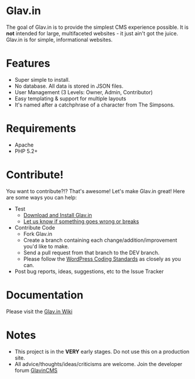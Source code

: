Glav.in
=======

The goal of Glav.in is to provide the simplest CMS experience possible. It is **not** intended for large, multifaceted websites - it just ain't got the juice. Glav.in is for simple, informational websites.

Features
========

* Super simple to install.
* No database. All data is stored in JSON files.
* User Management (3 Levels: Owner, Admin, Contributor)
* Easy templating & support for multiple layouts
* It's named after a catchphrase of a character from The Simpsons.

Requirements
============

* Apache
* PHP 5.2+

Contribute!
===========
You want to contribute?!? That's awesome! Let's make Glav.in great! Here are some ways you can help:

* Test
   * [Download and Install Glav.in](http://glav.in)
   * [Let us know if something goes wrong or breaks](https://github.com/GlavinCMS/glav.in/issues)
* Contribute Code
   * Fork Glav.in
   * Create a branch containing each change/addition/improvement you'd like to make.
   * Send a pull request from that branch to the DEV branch.
   * Please follow the [WordPress Coding Standards](http://codex.wordpress.org/WordPress_Coding_Standards) as closely as you can.
* Post bug reports, ideas, suggestions, etc to the Issue Tracker

Documentation
=============
Please visit the [Glav.in Wiki](https://github.com/GlavinCMS/glav.in/wiki/_pages)

Notes
=====

* This project is in the **VERY** early stages. Do not use this on a production site.
* All advice/thoughts/ideas/criticisms are welcome. Join the developer forum [GlavinCMS](https://groups.google.com/forum/#!forum/glavincms)

